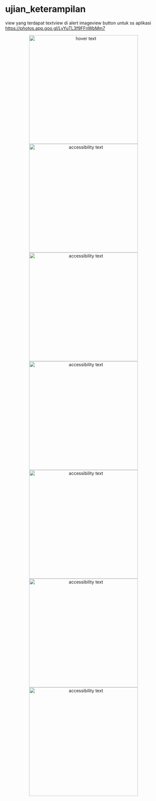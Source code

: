 # ujian_keterampilan
view yang terdapat 
textview di alert
imageview
button
untuk ss aplikasi
https://photos.app.goo.gl/LyYuTL3f9FFnWbMm7
<p align="center">
  <img src="https://lh3.googleusercontent.com/4YPaJ733vZe2GOS6Jo-PoLiDu4_dHCpti_zvlvM7psp48sHG3FLCV7JlHmmrWmqVZGp5XJTwdfiL8jF0cnRUczxMS7C95o-vbcSc51AK0sBxp36mHpuFB11L4wliYaaIJ4Wt0L_N2y47hztlBiX8E3kQPgUuDOvD7eolZ0xuM6fB6NHN7g3CFIG1mk3VQ8BRNosFYfPI_iSpy4_fDPz6lSU-fFvZchZgE1QtsuJWQZMoAkly4m7QmkNL_Lgt5X89rT3iHEKCAfzoMVcJW8sWiwsuHpgBxdyhh0u0D0JgnH9gWKxHw2O00o4c1lwaPMNA-ZJyz3jspHfBzq5tlq4AcHPwlcsUkrZ4-a9tV4E2Rdv6bCihqPPo39eLFWSgW4J2nLZvL99FRseRyHOyzvn3eit_0719fFHmGqO18p8qkg6GKBZ4cvpbS6r6vaRTE6CWjCc-ptr6YuxsVL0syRcA88BENaHfrxIOMbd9aJUg6_4uQLG_4tUpC6-GbZdy3f-sMfS_qrpMjf1jU8EAAGzXz_tIrPTCHkj2-B21iRqe25FYvADnXMfIEsCAtHvmwWXav5jVetKxgcZtlMSR3XnFUwKHDtQ-SCTkFf4HO2NbBQ8ZO3PVuQegTOxExy7qnbDwBd9kK5v44UGCIlGgzriu-WQtmCOmjJq4PlkuEWsDOcFAhX-XMwAa1xLEp5bpwXPPqUG28MaRmhzE3bXRR5deFysX=w348-h695-no" width="350" title="hover text">
  <img src="https://lh3.googleusercontent.com/wPM39fOgPgQWdKhluZsen4a7OuOcfepwI-2uOLM5C6VO3llAJaIN8cFWt00tEwdXjDbKSmDHgRcavpXleXwQoTZFsrSlPKBnnGp6af8LfvNm-HAJjZPn9j2JDu5spLJ17jiKDY41P5RVRJ0AY4De4MCaEKsP5Nr4pilNsnXIo8k-c0OVfPli1Ogyd3oVUqs6jZyYrcUAzZNwb1RhC8l_V2UzWs-CxX5dICD06eCgFeOcUaQQ_pq7Xs78CzZ9zfTZXkMh1DRgXToJWyoa_ntdwkmOpimoxWhFDSkfg1LLNSq9wlwSB3c7AL-olfXYTqsIJmG3zXakh2dV2pSlLD6nrLxa6C-6l4EHbi_-kZQI8MTfS8ECL9DdUkprqXxd4wD30p5Tzm5VNYTIXGzqCWNKsUZq5qQZ-gTQxW4aVQQvDRjFyLq_PpNVVDAZSazdBp2jH-eeFBgWsuV8FVg_b6ww0Luiy3NZUI4Chzwy_b9D7CFfUeuN4jOS4OfT57fhnRHQHa0vrDlqu7esnKZNMsV5ore8WXjHHdLwYqwr-HKMZ3yB904uYXb0geQ6gJHD6FB22VWsqrYQTqD93EfKGou9dkSRUg0hCFopcPBk9B4IsJdxpHbfXXiiLpeSHJM_V8tGDUMuZw-MdJGB8uE4GisLDmAUyRc0zqLuyEloCU1dvogLAzmKvNOK2urhcgRhgDuz5o0HAcda2PLHWI7h3_ipSwV-=w348-h695-no" width="350" alt="accessibility text">
  
  <img src="https://lh3.googleusercontent.com/z_p-tZicI_3zOFqLX2TcjQJbJDA6z4T7FHsFkmlL0qp5GCHZLyTqV9GaSzzlg017HKvc6CRjvlGekCo_u6E_9MGOFhaUDLk2Ih86-uln7mUMfxbbC_lYZC-guvAL71NKkSQNCrOd9S2ak-D934XaoBGc9H67X2WNMiSAynDO4Rct4lOweNvlDNuI85ra5xd3PzR_XTvRDPL60LCfhpuzt5IATiTstZOY6pPlN71UGAZguivVaPVSwux00p7IIzNE9K848E09hnyEnvlFQt7zXSnP5w39gwMpFl5CIAvSWeDYMYr6GuSXl3NRyco5-10HCmMbU4fw3KUDhtLY6W2-wYxROgS1VT04NliEDajFQYNsZW90lcWuCk7AXwBCrm5uqEUWEDDVEWlDa0ZpNQFAWDsuVvTlqePBmmNTsKAaQYhS15pGb64NEKziEeYu3K394iEfU-Vsjxv8XefWMDqh9k4OYquWp-GlONsdCI4YWiV0qW2zz4Iapblzbm_jcjVCwXqyCiVN65uS0jF2GKxPS9WkfD73aeZBr8r_Tu7NqtNNHakydGRl8cet2N2RdURBCdv_L1E3FSAKm2Xeh4Vi0r8GWm4YocxKF7KHabHGeXgshKOwh5pdtJwYLu1cQXRg_zPdQA6zhem4aDoBW3E1qgh5IvMKNSrbvKZ8Maxq_gvV5V_hTMNAkSH7HSxh4AvkZt18SKDbDqM74JmmBcGpscMI=w348-h695-no" width="350" alt="accessibility text">
  <img src="https://lh3.googleusercontent.com/SrjQ_srMelGgav1wnOu6JX-O2qNLfr01DY7A9Fper7mymXT76LxZFNohzd7Fjo80t4KMpXPOofCSAmC_Zoj72IG38S7xiu4MN4JspDmJZxS3a6TegM_g6jHAST_b2vpG_Bct4o9oSSzyQov5AA6AsSXU2-h4DOPRxWvUXYHWANIUVFau_KVTCMhoaLJAYT2LCgz-RBpofVZRbcQfbFAIr9-8umkxsXGEetbGowPzaTVPSFVZKApwljUpTGYWNcNlevNNyWUOTeZRuhXY5ivI4iv7OYQwHaCG8jBqNcSvpNg8z5EwAabwBWHj9n9W-xOLzMzLJ380iaIZ4KAkg1yLc0xboGTcKdLCz7i_NExfw3S0MfZOsd4gsPzGPpY2ogHFTdAVTUl_uWu-QBjskAh27SCQzLTOgAfAJgweytkmZRtFn_YfUXVUcCIxIyfozZip92ISIcASeqmVMRMpHZ6GtQsagE-l5ArUVX_xBxnsNiWp_sV810nkRVQB_hqzcVzo2_0RPbNlMHvIbL-uhEXtftwgGqhY-owFqHUnyCNNL2BYeHZqtkZtaNI-bqcdartIfZd6AgYFruSm7tTl7EOuab6ORiUifKrNvbOe-qz4QFs9kdLQbE6Nx6XNsGldUuyqC3pTSYArYH5WaBjfyMwTfMqvaceJHezpYv8jKbCK9IPeSfLT1y6KSFjSiILAQ38IGXtBPaK-bUqNfe8Ood_I8jjF=w185-h370-no" width="350" alt="accessibility text">
  
  <img src="https://lh3.googleusercontent.com/yNHXIoB29RuB_6686me0Mb2t_Jy6Gb-k354npIognobemCC6ZW0Vl5c5CoGGSc27AE3OWZ3Ff78I8m56j4W5pyVUOi0l6oWiJCLJMu1VPHBU_of8xMqUjuHPBDNn1QoRQby-f4yt-A1iPvq9prUg15jDh_i-2kL52K5XPCYs0z-nl3n4q2RL3_rld49EOv3ZdYwM0iur70FDfAH04XEQKnKLIuW12O2zbqXslHtSFjlNGo8ww2BbZkUNTCwl9LnZboqSqvcMCG86DbpSMgANSJaqN9Fn7yxZKCgj2Lz-5nraR__rGCaLHA28UrAxz8VHmpUSFOBhyqtdCdlP0B1GS-lDna5AYD9xa2kSirG6fCqLXVTo-epP3J_Xhz7YMxLpJuc1BIx_6UB85gKl7BzwH0DZhssbgc62jXBK5DAxtVPb8gRPalXe8BK1d5HeTs9Slat1KmreRPgVuAHn3n6Tw1BIFR5mn7LuynAm05NIo2rx6Gf8isnUnSMxbDRxe-8GzaYhCAPEpp98azI1TRVyVrl7DN-stUxIap7j-Hva5MYG-XayE9Dh8XpKZKopnrk9AwBBk-2xM7U2h5J52qLUgCehnpTtLWL2h1B-go5eKv7dRQ8d2JVka9v-ev0WdrF5wPJqZd8rRXBM21XgR6Uo8juaNIoWVrW6BAzhd6T4S4Zgjnr0iHq9yY87cWahhalX6w1ueDi3-6XmdeIoiPJ6YuwG=w348-h695-no" width="350" alt="accessibility text">
  
  <img src="https://lh3.googleusercontent.com/fYRtiiLwC1THskhG2nJwVb-H01b36wSGPFccT9PUpPWTXHuLVMkO7kGbsUsJu1Y5FyEjt0fDKF0_g3zXbo7Be09aXFtoTyWCyPCeW466MGj9-QSzdNOcJi3bTpAId9VXhDNH1LcagUmcb5SkYcf9IN1k9kSNVTVa6V49nl7qKLRGQo7NNRVV_IGIt2Mv3RYJ_HmwShGcVZeRCSvN-1xoad4cjHlqHoSTpwt5PfwwJLjYbRzn-q0UxGzyt_pUBWi-0igedqKe86FssRFFqWO_lBgIK3OW93apUmVH0Ma30AkGBadRi1Vu9lFL98PfSUpB3hi0UoCspl7H5EP8nrbGiCTuiTvHNx3YtltQvDkdjhtHuitnSanIaEo9mbfgD6_QOXkFES-XNWc_8RaXM_qwnTXMant_qUCNMuA1Sh-X1BS4eQ72jRKVDAznfOaDmi67Rfo5BiP1QbGiX5BNUVdxwQ_H7DKWx2LBibVZzBRk2jZdImT73Fl0VX2WlYTFl59KQTfzLkqEj16E_De2B-arpMBJInohXsEIRfbFLZcx3DwRBnsf8leQiHBrmBOGYr-A65YwBPYJkwMcSFPDAkoHlqSkw9s7pkfN4o-XCIrZ8jkIGpWStDAv9GVh8ux8BVixrgiNJhaB0bQ1LJBcVAVVn26mIB2pm1fbRzzmUcvcn4XxFxaZ3gQNhfDkjIUwi6-tCFKw6aWMF0MEoABZK9hTy2V5=w348-h695-no" width="350" alt="accessibility text">
  
  <img src="https://lh3.googleusercontent.com/2YaT8Hs6dWeF6AE9SzGKmGD6nk2z0l4CgS7RL1h-7req2Zho17Vcf5EhdZHdbZawChFrPSu3Gsb0_1m3D-j-_mi2sJAWMuVOqBMlY0eoout0JTHYhW4TDzMC9RMB-IpshEa1C4yskgbcXvC7oCTmrCGogQRsw-hQFWHmEO4d5yCRup23E07XxiJDAXjVNaYZ5zZjzMm3JEZsT5iNZiGdSPEMDHwGoKz5TqKJF9b8sK83Prm9JXbYxXsCo80ItGIo4SpGEE9dyPIVbSgYqpk2pnPJ1FVIdnpotpeGco9F9yCb_a2JxmxnaDE8Tz8lTpH4HxAnOfYnEhKJzYqKavNw69fmN4FQxHhKlc9ws7jaghoJE2KyYIt9ljP9Bd7JRNJLPbvwoAfjqfH8fdt_tumiftUacvlwy6Y1HX6a-oxssYqH5QPX3JK4nT6-5iHW8bFVOc3iM5kh9s-LbQsc0eUTzujtTcZ8BFLBoImsvh2CH7R0RpwH5CY0mwDQeS3zYjeQxxIk_4eBYW0cHcpIGsMrbgw39d-0T6HiYBKsbLsOQ0rYmSn7xDJ1-Im3FwBsOKE6kpMSBwe8f9yObXFFWYlis57XDtEd5O32Umi6aZCsYeC68w4_15GfIE-aDJmm8Oogy-SHdElxjRz4woHNVAxJR_L9i_HxOG0Cp4vuIV-swADRPEOhNc3RtVx8ZBZ-NayAxkMAjOWgWan465vZPyzhao1B=w348-h695-no" width="350" alt="accessibility text">
</p>
